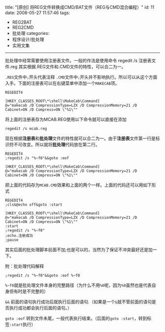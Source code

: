 title: "[原创] 将REG文件转换成CMD/BAT文件（REG与CMD混合编程）"
id: 11
date: 2008-05-27 11:57:46
tags: 
- REG2BAT
- REG2CMD
- 批处理
categories: 
- 程序设计/批处理
- 实用文集
---

批处理中经常需要使用注册表文件。一般的作法是使用命令 regedit /s 注册表文件.reg 其实根据.REG文件和.CMD文件的特性，可以合二为一。 

`.REG`文件中`;`开头代表注释 `.CMD`文件中`;`开头并不影响执行。所以可以从这个方面入手。下面的注册表可以在右键菜单中添加一个`MAKECAB`项。

<!--more-->

```
REGEDIT4

[HKEY_CLASSES_ROOT\*\shell\MakeCab\Command] 
@="makecab /D CompressionType=LZX /D CompressionMemory=21 /D Cabinet=ON /D Compress=ON \"%1\""
```

将上面的注册表存为MCAB.REG使用以下命令就可以直接在添加

```
regedit /s mcab.reg
```

现在根据**注册表**和**批处理**文件的特性就可以合二为一。由于**注册表**文件第一行是标识符不可改变。所以就将**批处理**代码放在第二行。

```
REGEDIT4 
;regedit /s "%~f0"&&goto :eof

[HKEY_CLASSES_ROOT\*\shell\MakeCab\Command] 
@="makecab /D CompressionType=LZX /D CompressionMemory=21 /D Cabinet=ON /D Compress=ON \"%1\""
```

把上面的代码存为`MCAB.CMD`效果和上面的两个一样。上面的代码还可以用如下形式

```
REGEDIT4 
;cls&@echo off&goto :start

[HKEY_CLASSES_ROOT\*\shell\MakeCab\Command]
@="makecab /D CompressionType=LZX /D CompressionMemory=21 /D Cabinet=ON /D Compress=ON \"%1\"" 
:start 
;regedit /s "%~f0" 
;echo.注册成功 
;pause
```

其实后面的批处理脚本前面不加;也是可以的，当然为了保证不冲突最好还是加一下。

附：批处理代码解释

```
;regedit /s "%~f0"&&goto :eof %~f0
```

`%~f0`就是批处理文件本身的完整路径（为什么不用`%0`呢，因为`%0`虽然也是代表自身但有时是不完整的） 

`&&` 前面的语句执行成功后就执行后面的语句.（如果是一个`&`就不管前面的语句是否执行成功都会执行后面的语句。） 

`goto :eof` 转到文件未尾，一般代表执行结束。（后面的`goto :start`，转到标签`:start`执行）